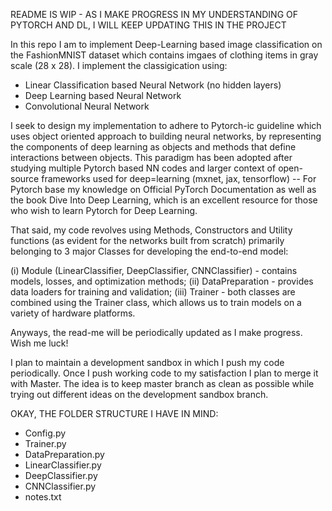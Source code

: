 README IS WIP - AS I MAKE PROGRESS IN MY UNDERSTANDING OF PYTORCH AND DL, I WILL KEEP UPDATING THIS IN THE PROJECT

In this repo I am to implement Deep-Learning based image classification on the FashionMNIST dataset which contains imgaes of clothing items in gray scale (28 x 28). I implement the classigication using:

- Linear Classification based Neural Network (no hidden layers)
- Deep Learning based Neural Network
- Convolutional Neural Network

I seek to design my implementation to adhere to Pytorch-ic guideline which uses object oriented approach to building neural networks, by representing the components of deep learning as objects and methods that define interactions between objects. This paradigm has been adopted after studying multiple Pytorch based NN codes and larger context of open-source frameworks used for deep=learning (mxnet, jax, tensorflow) -- For Pytorch base my knowledge on Official PyTorch Documentation as well as the book Dive Into Deep Learning, which is an excellent resource for those who wish to learn Pytorch for Deep Learning.

That said, my code revolves using Methods, Constructors and Utility functions (as evident for the networks built from scratch) primarily belonging to 3 major Classes for developing the end-to-end model:

(i) Module (LinearClassifier, DeepClassifier, CNNClassifier) - contains models, losses, and optimization methods;
(ii) DataPreparation - provides data loaders for training and validation;
(iii) Trainer - both classes are combined using the Trainer class, which allows us to train models on a variety of hardware platforms.

Anyways, the read-me will be periodically updated as I make progress. Wish me luck!

I plan to maintain a development sandbox in which I push my code periodically. Once I push working code to my satisfaction I plan to merge it with Master. The idea is to keep master branch as clean as possible while trying out different ideas on the development sandbox branch.

OKAY, THE FOLDER STRUCTURE I HAVE IN MIND:

- Config.py
- Trainer.py
- DataPreparation.py
- LinearClassifier.py
- DeepClassifier.py
- CNNClassifier.py
- notes.txt

